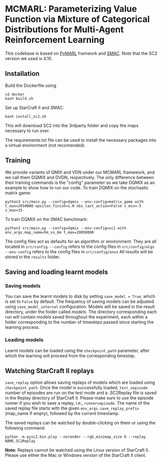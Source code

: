 # MCMARL: Parameterizing Value Function via Mixture of Categorical Distributions for Multi-Agent Reinforcement Learning

This codebase is based on [PyMARL](https://github.com/oxwhirl/pymarl) framwork and [SMAC](https://github.com/oxwhirl/smac). Note that the SC2 version we used is 4.10.

## Installation

Build the Dockerfile using 
```shell
cd docker
bash build.sh
```

Set up StarCraft II and SMAC:
```shell
bash install_sc2.sh
```

This will download SC2 into the 3rdparty folder and copy the maps necessary to run over.

The requirements.txt file can be used to install the necessary packages into a virtual environment (not recomended).

## Training

We provide variants of QMIX and VDN under our MCMARL framework, and we call them DQMIX and DVDN, respectively. The only difference between their training commands is the "config" parameter so we take DQMIX as an example to show how to run our code. To train DQMIX on the stochastic matrix game:

```shell
python3 src/main.py --config=dqmix --env-config=matrix_game with t_max=2050000 epsilon_finish=1.0 obs_last_action=False v_min=-5 v_max=15
```

To train DQMIX on the SMAC benchmark:

```shell
python3 src/main.py --config=dqmix --env-config=sc2 with env_args.map_name=5m_vs_6m t_max=20050000
```

The config files act as defaults for an algorithm or environment. They are all located in `src/config`.
`--config` refers to the config files in `src/config/algs`
`--env-config` refers to the config files in `src/config/envs` 
All results will be stored in the `results` folder.

## Saving and loading learnt models

### Saving models

You can save the learnt models to disk by setting `save_model = True`, which is set to `False` by default. The frequency of saving models can be adjusted using `save_model_interval` configuration. Models will be saved in the result directory, under the folder called *models*. The directory corresponding each run will contain models saved throughout the experiment, each within a folder corresponding to the number of timesteps passed since starting the learning process.

### Loading models

Learnt models can be loaded using the `checkpoint_path` parameter, after which the learning will proceed from the corresponding timestep. 

## Watching StarCraft II replays

`save_replay` option allows saving replays of models which are loaded using `checkpoint_path`. Once the model is successfully loaded, `test_nepisode` number of episodes are run on the test mode and a .SC2Replay file is saved in the Replay directory of StarCraft II. Please make sure to use the episode runner if you wish to save a replay, i.e., `runner=episode`. The name of the saved replay file starts with the given `env_args.save_replay_prefix` (map_name if empty), followed by the current timestamp. 

The saved replays can be watched by double-clicking on them or using the following command:

```shell
python -m pysc2.bin.play --norender --rgb_minimap_size 0 --replay NAME.SC2Replay
```

**Note:** Replays cannot be watched using the Linux version of StarCraft II. Please use either the Mac or Windows version of the StarCraft II client.

